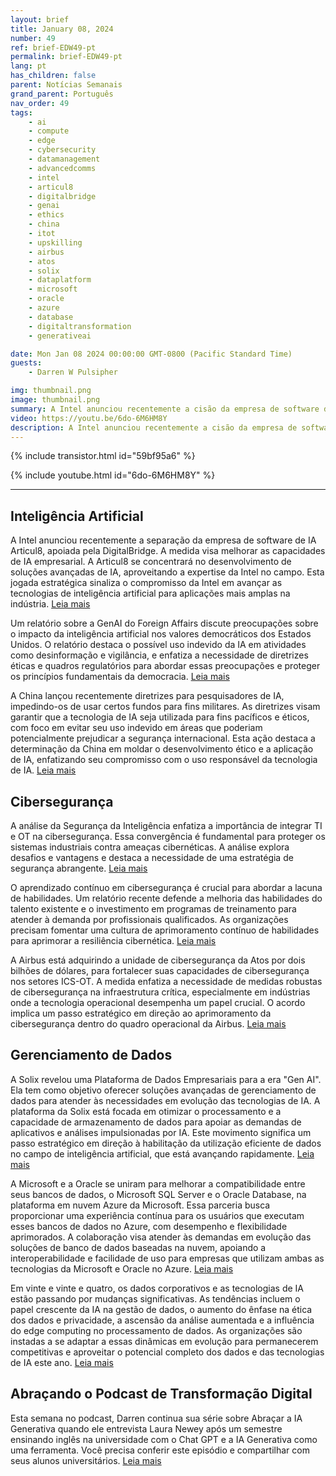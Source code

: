 ```yaml
---
layout: brief
title: January 08, 2024
number: 49
ref: brief-EDW49-pt
permalink: brief-EDW49-pt
lang: pt
has_children: false
parent: Notícias Semanais
grand_parent: Português
nav_order: 49
tags:
    - ai
    - compute
    - edge
    - cybersecurity
    - datamanagement
    - advancedcomms
    - intel
    - articul8
    - digitalbridge
    - genai
    - ethics
    - china
    - itot
    - upskilling
    - airbus
    - atos
    - solix
    - dataplatform
    - microsoft
    - oracle
    - azure
    - database
    - digitaltransformation
    - generativeai

date: Mon Jan 08 2024 00:00:00 GMT-0800 (Pacific Standard Time)
guests:
    - Darren W Pulsipher

img: thumbnail.png
image: thumbnail.png
summary: A Intel anunciou recentemente a cisão da empresa de software de IA Articul8, apoiada pela DigitalBridge. O movimento tem como objetivo melhorar as capacidades de IA empresarial. A Articul8 se concentrará no desenvolvimento de soluções avançadas de IA, aproveitando a expertise da Intel no campo. Esta jogada estratégica significa o compromisso da Intel em avançar as tecnologias de inteligência artificial para aplicações industriais mais amplas.
video: https://youtu.be/6do-6M6HM8Y
description: A Intel anunciou recentemente a cisão da empresa de software de IA Articul8, apoiada pela DigitalBridge. O movimento tem como objetivo melhorar as capacidades de IA empresarial. A Articul8 se concentrará no desenvolvimento de soluções avançadas de IA, aproveitando a expertise da Intel no campo. Esta jogada estratégica significa o compromisso da Intel em avançar as tecnologias de inteligência artificial para aplicações industriais mais amplas.
---
```



{% include transistor.html id="59bf95a6" %}



{% include youtube.html id="6do-6M6HM8Y" %}


---

## Inteligência Artificial



A Intel anunciou recentemente a separação da empresa de software de IA Articul8, apoiada pela DigitalBridge. A medida visa melhorar as capacidades de IA empresarial. A Articul8 se concentrará no desenvolvimento de soluções avançadas de IA, aproveitando a expertise da Intel no campo. Esta jogada estratégica sinaliza o compromisso da Intel em avançar as tecnologias de inteligência artificial para aplicações mais amplas na indústria. [Leia mais](https://www.reuters.com/technology/intel-spins-out-ai-software-firm-with-backing-digitalbridge-2024-01-03/)



Um relatório sobre a GenAI do Foreign Affairs discute preocupações sobre o impacto da inteligência artificial nos valores democráticos dos Estados Unidos. O relatório destaca o possível uso indevido da IA em atividades como desinformação e vigilância, e enfatiza a necessidade de diretrizes éticas e quadros regulatórios para abordar essas preocupações e proteger os princípios fundamentais da democracia. [Leia mais](https://www.foreignaffairs.com/united-states/artificial-intelligences-threat-democracy)



A China lançou recentemente diretrizes para pesquisadores de IA, impedindo-os de usar certos fundos para fins militares. As diretrizes visam garantir que a tecnologia de IA seja utilizada para fins pacíficos e éticos, com foco em evitar seu uso indevido em áreas que poderiam potencialmente prejudicar a segurança internacional. Esta ação destaca a determinação da China em moldar o desenvolvimento ético e a aplicação de IA, enfatizando seu compromisso com o uso responsável da tecnologia de IA. [Leia mais](https://www.scmp.com/news/china/science/article/3247420/china-unveils-new-artificial-intelligence-guidelines-scientists-and-bans-use-funding-applications)

## Cibersegurança



A análise da Segurança da Inteligência enfatiza a importância de integrar TI e OT na cibersegurança. Essa convergência é fundamental para proteger os sistemas industriais contra ameaças cibernéticas. A análise explora desafios e vantagens e destaca a necessidade de uma estratégia de segurança abrangente. [Leia mais](https://securityintelligence.com/posts/it-and-ot-cybersecurity-integration/)



O aprendizado contínuo em cibersegurança é crucial para abordar a lacuna de habilidades. Um relatório recente defende a melhoria das habilidades do talento existente e o investimento em programas de treinamento para atender à demanda por profissionais qualificados. As organizações precisam fomentar uma cultura de aprimoramento contínuo de habilidades para aprimorar a resiliência cibernética. [Leia mais](https://www.informationweek.com/cyber-resilience/upskilling-is-the-secret-to-closing-the-cybersecurity-skills-gap-)



A Airbus está adquirindo a unidade de cibersegurança da Atos por dois bilhões de dólares, para fortalecer suas capacidades de cibersegurança nos setores ICS-OT. A medida enfatiza a necessidade de medidas robustas de cibersegurança na infraestrutura crítica, especialmente em indústrias onde a tecnologia operacional desempenha um papel crucial. O acordo implica um passo estratégico em direção ao aprimoramento da cibersegurança dentro do quadro operacional da Airbus. [Leia mais](https://www.darkreading.com/ics-ot-security/airbus-acquire-atos-cybersecurity-unit-2-billion)

## Gerenciamento de Dados



A Solix revelou uma Plataforma de Dados Empresariais para a era "Gen AI". Ela tem como objetivo oferecer soluções avançadas de gerenciamento de dados para atender às necessidades em evolução das tecnologias de IA. A plataforma da Solix está focada em otimizar o processamento e a capacidade de armazenamento de dados para apoiar as demandas de aplicativos e análises impulsionadas por IA. Este movimento significa um passo estratégico em direção à habilitação da utilização eficiente de dados no campo de inteligência artificial, que está avançando rapidamente. [Leia mais](https://venturebeat.com/data-infrastructure/solix-launches-new-enterprise-data-platform-for-the-gen-ai-era/)



A Microsoft e a Oracle se uniram para melhorar a compatibilidade entre seus bancos de dados, o Microsoft SQL Server e o Oracle Database, na plataforma em nuvem Azure da Microsoft. Essa parceria busca proporcionar uma experiência contínua para os usuários que executam esses bancos de dados no Azure, com desempenho e flexibilidade aprimorados. A colaboração visa atender às demandas em evolução das soluções de banco de dados baseadas na nuvem, apoiando a interoperabilidade e facilidade de uso para empresas que utilizam ambas as tecnologias da Microsoft e Oracle no Azure. [Leia mais](https://www.infoq.com/news/2024/01/microsoft-oracle-database-azure/)



Em vinte e vinte e quatro, os dados corporativos e as tecnologias de IA estão passando por mudanças significativas. As tendências incluem o papel crescente da IA na gestão de dados, o aumento do ênfase na ética dos dados e privacidade, a ascensão da análise aumentada e a influência do edge computing no processamento de dados. As organizações são instadas a se adaptar a essas dinâmicas em evolução para permanecerem competitivas e aproveitar o potencial completo dos dados e das tecnologias de IA este ano. [Leia mais](https://tdwi.org/articles/2024/01/05/ta-all-shifting-sands-in-enterprise-data-and-ai-technologies-in-2024.aspx)

## Abraçando o Podcast de Transformação Digital



Esta semana no podcast, Darren continua sua série sobre Abraçar a IA Generativa quando ele entrevista Laura Newey após um semestre ensinando inglês na universidade com o Chat GPT e a IA Generativa como uma ferramenta. Você precisa conferir este episódio e compartilhar com seus alunos universitários. [Leia mais](https://www.embracingdigital.org/en)


